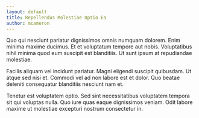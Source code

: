 ```yaml
---
layout: default
title: Repellendus Molestiae Optio Ea
author: mcameron
---
```


Quo qui nesciunt pariatur dignissimos omnis numquam dolorem. Enim minima maxime ducimus. Et et voluptatum tempore aut nobis. Voluptatibus nihil minima quod eum suscipit est blanditiis. Ut sunt ipsum at repudiandae molestiae.

Facilis aliquam vel incidunt pariatur. Magni eligendi suscipit quibusdam. Ut atque sed nisi et. Commodi vel ad non labore est et dolor. Quo beatae deleniti consequatur blanditiis nesciunt nam et.

Tenetur est voluptatem optio. Sed sint necessitatibus voluptatem tempora sit qui voluptas nulla. Quo iure quas eaque dignissimos veniam. Odit labore maxime ut molestiae excepturi nostrum consectetur in.
